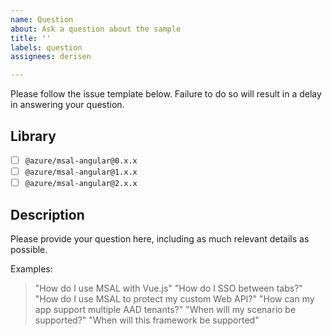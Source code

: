 ```yaml
---
name: Question
about: Ask a question about the sample
title: ''
labels: question
assignees: derisen

---
```


Please follow the issue template below. Failure to do so will result in a delay in answering your question.

## Library

- [ ] `@azure/msal-angular@0.x.x`
- [ ] `@azure/msal-angular@1.x.x`
- [ ] `@azure/msal-angular@2.x.x`

## Description

Please provide your question here, including as much relevant details as possible.

Examples:
> "How do I use MSAL with Vue.js"
> "How do I SSO between tabs?"
> "How do I use MSAL to protect my custom Web API?"
> "How can my app support multiple AAD tenants?"
> "When will my scenario be supported?"
> "When will this framework be supported"
